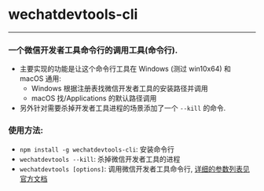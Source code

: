 # wechatdevtools-cli

---

### 一个微信开发者工具命令行的调用工具(命令行).

- 主要实现的功能是让这个命令行工具在 Windows (测过 win10x64) 和 macOS 通用:
  - Windows 根据注册表找微信开发者工具的安装路径并调用
  - macOS 找/Applications 的默认路径调用
- 另外针对需要杀掉开发者工具进程的场景添加了一个 `--kill` 的命令.

### 使用方法:

- `npm install -g wechatdevtools-cli`: 安装命令行
- `wechatdevtools --kill`: 杀掉微信开发者工具的进程
- `wechatdevtools [options]`: 调用微信开发者工具命令行, [详细的参数列表见官方文档](https://developers.weixin.qq.com/miniprogram/dev/devtools/cli.html)
